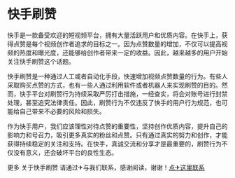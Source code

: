 # 快手刷赞

快手是一款备受欢迎的短视频平台，拥有大量活跃用户和优质内容。在快手上，获得点赞是每个视频创作者追求的目标之一。因为点赞数量的增加，不仅可以提高视频的热度和曝光度，还能够给创作者带来一定的收益。因此，越来越多的用户开始关注快手刷赞这个话题。

快手刷赞是一种通过人工或者自动化手段，快速增加视频点赞数量的行为。有些人采取购买点赞的方式，也有一些人通过利用软件或者机器人来实现刷赞的目的。然而，快手平台对刷赞行为持续采取严厉打击措施，一经查实，将会对账号进行封禁处理，甚至追究法律责任。因此，刷赞行为不仅违反了快手的用户行为规范，也可能给自己带来不必要的风险和损失。

作为快手用户，我们应该理性对待点赞的重要性，坚持创作优质内容，提升自己的影响力和号召力，吸引更多真实的粉丝和点赞。只有通过真实的努力和创作，才能获得持续稳定的关注和支持。在快手，真诚交流和分享才是最重要的，刷赞行为不仅没有意义，还会破坏平台的良性生态。

更多 关于快手刷赞 请通过✈与我们联系，感谢阅读，谢谢！[点✈这里联系](https://t.me/lianmeng09)